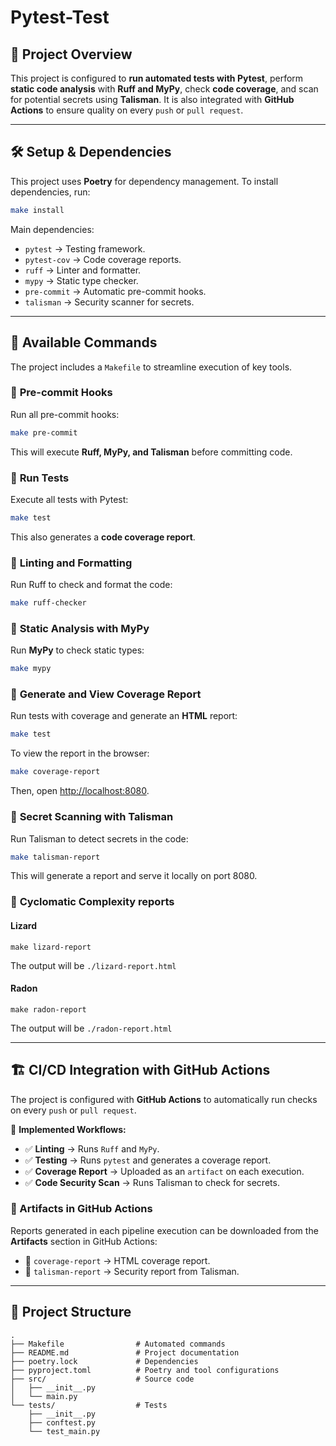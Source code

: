 # Pytest-Test

## 📌 Project Overview

This project is configured to **run automated tests with Pytest**, perform **static code analysis** with **Ruff and MyPy**, check **code coverage**, and scan for potential secrets using **Talisman**. It is also integrated with **GitHub Actions** to ensure quality on every `push` or `pull request`.

---

## 🛠️ **Setup & Dependencies**

This project uses **Poetry** for dependency management. To install dependencies, run:

```sh
make install
```

Main dependencies:
- `pytest` → Testing framework.
- `pytest-cov` → Code coverage reports.
- `ruff` → Linter and formatter.
- `mypy` → Static type checker.
- `pre-commit` → Automatic pre-commit hooks.
- `talisman` → Security scanner for secrets.

---

## 🚀 **Available Commands**

The project includes a `Makefile` to streamline execution of key tools.

### 🔹 **Pre-commit Hooks**
Run all pre-commit hooks:
```sh
make pre-commit
```
This will execute **Ruff, MyPy, and Talisman** before committing code.

### 🔹 **Run Tests**
Execute all tests with Pytest:
```sh
make test
```
This also generates a **code coverage report**.

### 🔹 **Linting and Formatting**
Run Ruff to check and format the code:
```sh
make ruff-checker
```

### 🔹 **Static Analysis with MyPy**
Run **MyPy** to check static types:
```sh
make mypy
```

### 🔹 **Generate and View Coverage Report**
Run tests with coverage and generate an **HTML** report:
```sh
make test
```
To view the report in the browser:
```sh
make coverage-report
```
Then, open [http://localhost:8080](http://localhost:8080).

### 🔹 **Secret Scanning with Talisman**
Run Talisman to detect secrets in the code:
```sh
make talisman-report
```
This will generate a report and serve it locally on port 8080.

### 🔹 **Cyclomatic Complexity reports**
#### Lizard
```shell
make lizard-report
```
The output will be `./lizard-report.html`

#### Radon
```shell
make radon-report
```
The output will be `./radon-report.html`

---

## 🏗️ **CI/CD Integration with GitHub Actions**

The project is configured with **GitHub Actions** to automatically run checks on every `push` or `pull request`.

📌 **Implemented Workflows:**
- ✅ **Linting** → Runs `Ruff` and `MyPy`.
- ✅ **Testing** → Runs `pytest` and generates a coverage report.
- ✅ **Coverage Report** → Uploaded as an `artifact` on each execution.
- ✅ **Code Security Scan** → Runs Talisman to check for secrets.

### **📂 Artifacts in GitHub Actions**
Reports generated in each pipeline execution can be downloaded from the **Artifacts** section in GitHub Actions:
- 🔹 `coverage-report` → HTML coverage report.
- 🔹 `talisman-report` → Security report from Talisman.

---

## 🎯 **Project Structure**

```
.
├── Makefile                # Automated commands
├── README.md               # Project documentation
├── poetry.lock             # Dependencies
├── pyproject.toml          # Poetry and tool configurations
├── src/                    # Source code
│   ├── __init__.py
│   └── main.py
└── tests/                  # Tests
    ├── __init__.py
    ├── conftest.py
    └── test_main.py
```

